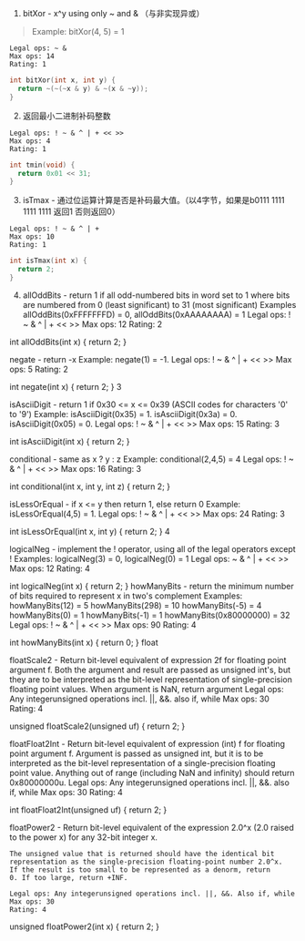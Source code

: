 
1. bitXor - x^y using only ~ and & （与非实现异或）
> Example: bitXor(4, 5) = 1

    Legal ops: ~ &
    Max ops: 14
    Rating: 1

```c
int bitXor(int x, int y) {
  return ~(~(~x & y) & ~(x & ~y));
}
```
2. 返回最小二进制补码整数
>
    Legal ops: ! ~ & ^ | + << >>
    Max ops: 4
    Rating: 1
```c 
int tmin(void) {
  return 0x01 << 31;
}
```
3. isTmax - 通过位运算计算是否是补码最大值。（以4字节，如果是b0111 1111 1111 1111 返回1 否则返回0）
>
    Legal ops: ! ~ & ^ | +
    Max ops: 10
    Rating: 1


```c
int isTmax(int x) {
  return 2;
}
```

4. allOddBits - return 1 if all odd-numbered bits in word set to 1
    where bits are numbered from 0 (least significant) to 31 (most significant)
    Examples allOddBits(0xFFFFFFFD) = 0, allOddBits(0xAAAAAAAA) = 1
    Legal ops: ! ~ & ^ | + << >>
    Max ops: 12
    Rating: 2
 
int allOddBits(int x) {
  return 2;
}
 
  negate - return -x 
    Example: negate(1) = -1.
    Legal ops: ! ~ & ^ | + << >>
    Max ops: 5
    Rating: 2
 
int negate(int x) {
  return 2;
}
3
 
  isAsciiDigit - return 1 if 0x30 <= x <= 0x39 (ASCII codes for characters '0' to '9')
    Example: isAsciiDigit(0x35) = 1.
             isAsciiDigit(0x3a) = 0.
             isAsciiDigit(0x05) = 0.
    Legal ops: ! ~ & ^ | + << >>
    Max ops: 15
    Rating: 3
 
int isAsciiDigit(int x) {
  return 2;
}
 
  conditional - same as x ? y : z 
    Example: conditional(2,4,5) = 4
    Legal ops: ! ~ & ^ | + << >>
    Max ops: 16
    Rating: 3
 
int conditional(int x, int y, int z) {
  return 2;
}
 
  isLessOrEqual - if x <= y  then return 1, else return 0 
    Example: isLessOrEqual(4,5) = 1.
    Legal ops: ! ~ & ^ | + << >>
    Max ops: 24
    Rating: 3
 
int isLessOrEqual(int x, int y) {
  return 2;
}
4
 
  logicalNeg - implement the ! operator, using all of 
               the legal operators except !
    Examples: logicalNeg(3) = 0, logicalNeg(0) = 1
    Legal ops: ~ & ^ | + << >>
    Max ops: 12
    Rating: 4 
 
int logicalNeg(int x) {
  return 2;
}
 howManyBits - return the minimum number of bits required to represent x in
              two's complement
   Examples: howManyBits(12) = 5
             howManyBits(298) = 10
             howManyBits(-5) = 4
             howManyBits(0)  = 1
             howManyBits(-1) = 1
             howManyBits(0x80000000) = 32
   Legal ops: ! ~ & ^ | + << >>
   Max ops: 90
   Rating: 4
 
int howManyBits(int x) {
  return 0;
}
float
 
  floatScale2 - Return bit-level equivalent of expression 2f for
    floating point argument f.
    Both the argument and result are passed as unsigned int's, but
    they are to be interpreted as the bit-level representation of
    single-precision floating point values.
    When argument is NaN, return argument
    Legal ops: Any integerunsigned operations incl. ||, &&. also if, while
    Max ops: 30
    Rating: 4
 
unsigned floatScale2(unsigned uf) {
  return 2;
}
 
  floatFloat2Int - Return bit-level equivalent of expression (int) f
    for floating point argument f.
    Argument is passed as unsigned int, but
    it is to be interpreted as the bit-level representation of a
    single-precision floating point value.
    Anything out of range (including NaN and infinity) should return
    0x80000000u.
    Legal ops: Any integerunsigned operations incl. ||, &&. also if, while
    Max ops: 30
    Rating: 4
 
int floatFloat2Int(unsigned uf) {
  return 2;
}
 
  floatPower2 - Return bit-level equivalent of the expression 2.0^x
    (2.0 raised to the power x) for any 32-bit integer x.
 
    The unsigned value that is returned should have the identical bit
    representation as the single-precision floating-point number 2.0^x.
    If the result is too small to be represented as a denorm, return
    0. If too large, return +INF.
  
    Legal ops: Any integerunsigned operations incl. ||, &&. Also if, while 
    Max ops: 30 
    Rating: 4
 
unsigned floatPower2(int x) {
    return 2;
}
